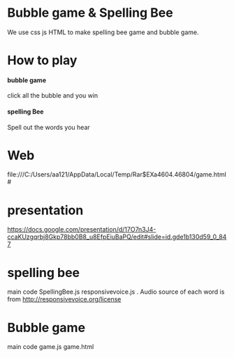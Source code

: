 # Bubble game & Spelling Bee 
 We use css js HTML to make spelling bee game and bubble game.
 


# How to play
#### bubble game 
click all the bubble and you win
#### spelling Bee 
Spell out the words you hear

# Web 
file:///C:/Users/aa121/AppData/Local/Temp/Rar$EXa4604.46804/game.html#



# presentation
https://docs.google.com/presentation/d/17O7n3J4-ccaKUzgqrbj8Gkp78bb0B8_u8EfpEiuBaPQ/edit#slide=id.gde1b130d59_0_847



# spelling bee
main code 
SpellingBee.js
responsivevoice.js .
Audio source of each word is from  http://responsivevoice.org/license


# Bubble game
main code game.js game.html 
